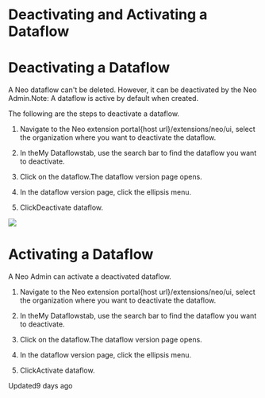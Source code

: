 # Deactivating and Activating a Dataflow

# Deactivating a Dataflow

A Neo dataflow can't be deleted. However, it can be deactivated by the Neo Admin.Note: A dataflow is active by default when created.

The following are the steps to deactivate a dataflow.

1. Navigate to the Neo extension portal{host url}/extensions/neo/ui, select the organization where you want to deactivate the dataflow.

2. In theMy Dataflowstab, use the search bar to find the dataflow you want to deactivate.

3. Click on the dataflow.The dataflow version page opens.

4. In the dataflow version page, click the ellipsis menu.

5. ClickDeactivate dataflow.

![](https://files.readme.io/2d2a9aa008e9496877a1c7a2a0babfa7114be96d87c63c330985423b4c616595-act_deact_neo.png)

# Activating a Dataflow

A Neo Admin can activate a deactivated dataflow.

1. Navigate to the Neo extension portal{host url}/extensions/neo/ui, select the organization where you want to deactivate the dataflow.

2. In theMy Dataflowstab, use the search bar to find the dataflow you want to deactivate.

3. Click on the dataflow.The dataflow version page opens.

4. In the dataflow version page, click the ellipsis menu.

5. ClickActivate dataflow.

Updated9 days ago